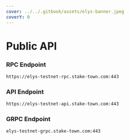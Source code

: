 ```yaml
---
cover: ../../.gitbook/assets/elys-banner.jpeg
coverY: 0
---
```


# Public API

### **RPC Endpoint**

```bash
https://elys-testnet-rpc.stake-town.com:443
```

### **API Endpoint**

```bash
https://elys-testnet-api.stake-town.com:443
```

### **GRPC Endpoint**

```bash
elys-testnet-grpc.stake-town.com:443
```
